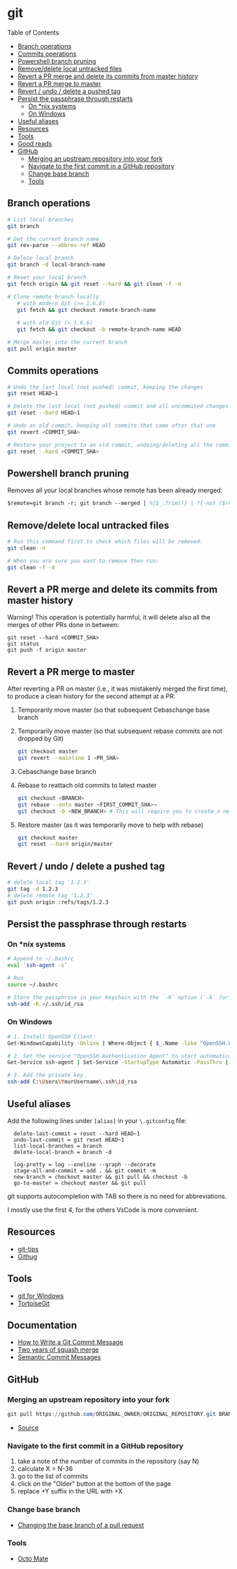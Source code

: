 # git

Table of Contents
<!-- START doctoc generated TOC please keep comment here to allow auto update -->
<!-- DON'T EDIT THIS SECTION, INSTEAD RE-RUN doctoc TO UPDATE -->
<!-- Generated with [DocToc](https://github.com/thlorenz/doctoc) -->

- [Branch operations](#branch-operations)
- [Commits operations](#commits-operations)
- [Powershell branch pruning](#powershell-branch-pruning)
- [Remove/delete local untracked files](#removedelete-local-untracked-files)
- [Revert a PR merge and delete its commits from master history](#revert-a-pr-merge-and-delete-its-commits-from-master-history)
- [Revert a PR merge to master](#revert-a-pr-merge-to-master)
- [Revert / undo / delete a pushed tag](#revert--undo--delete-a-pushed-tag)
- [Persist the passphrase through restarts](#persist-the-passphrase-through-restarts)
  - [On *nix systems](#on-nix-systems)
  - [On Windows](#on-windows)
- [Useful aliases](#useful-aliases)
- [Resources](#resources)
- [Tools](#tools)
- [Good reads](#good-reads)
- [GitHub](#github)
  - [Merging an upstream repository into your fork](#merging-an-upstream-repository-into-your-fork)
  - [Navigate to the first commit in a GitHub repository](#navigate-to-the-first-commit-in-a-github-repository)
  - [Change base branch](#change-base-branch)
  - [Tools](#tools-1)

<!-- END doctoc generated TOC please keep comment here to allow auto update -->

## Branch operations

```sh
# List local branches
git branch

# Get the current branch name
git rev-parse --abbrev-ref HEAD

# Delete local branch
git branch -d local-branch-name

# Reset your local branch
git fetch origin && git reset --hard && git clean -f -d

# Clone remote branch locally
   # with modern Git (>= 1.6.6)
   git fetch && git checkout remote-branch-name
   
   # with old Git (< 1.6.6)
   git fetch && git checkout -b remote-branch-name HEAD

# Merge master into the current branch
git pull origin master
```

## Commits operations

```sh
# Undo the last local (not pushed) commit, keeping the changes
git reset HEAD~1

# Delete the last local (not pushed) commit and all uncommited changes
git reset --hard HEAD~1

# Undo an old commit, keeping all commits that came after that one
git revert <COMMIT_SHA>

# Restore your project to an old commit, undoing/deleting all the commits that came afterwards
git reset --hard <COMMIT_SHA>
```

## Powershell branch pruning

Removes all your local branches whose remote has been already merged:

```ps
$remote=git branch -r; git branch --merged | %{$_.Trim()} | ?{-not ($remote -like '*' + $_) } | %{git branch -D "$_"}
```

## Remove/delete local untracked files

```bash
# Run this command first to check which files will be removed:
git clean -n

# When you are sure you want to remove then run:
git clean -f -d
```

## Revert a PR merge and delete its commits from master history

Warning! This operation is potentially harmful, it will delete also all the merges of other PRs done in between:

```shell
git reset --hard <COMMIT_SHA>
git status
git push -f origin master
```

## Revert a PR merge to master

After reverting a PR on master (i.e., it was mistakenly merged the first time), to produce a clean history for the second attempt at a PR:

1. Temporarily move master (so that subsequent Cebaschange base branch



1. Temporarily move master (so that subsequent rebase commits are not dropped by Git)
    
    ```bash
    git checkout master
    git revert --mainline 1 <PR_SHA>
    ```

1. Cebaschange base branch



1. Rebase to reattach old commits to latest master

    ```bash
    git checkout <BRANCH>
    git rebase --onto master <FIRST_COMMIT_SHA>~
    git checkout -b <NEW_BRANCH> # This will require you to create a new PR.  You should no longer use <BRANCH> but instead use <NEW_BRANCH> going forward.
    ```
  
1. Restore master (as it was temporarily move to help with rebase)

    ```bash
    git checkout master
    git reset --hard origin/master
    ```

## Revert / undo / delete a pushed tag

```bash
# delete local tag '1.2.3'
git tag -d 1.2.3
# delete remote tag '1.2.3'
git push origin :refs/tags/1.2.3
```

## Persist the passphrase through restarts

### On *nix systems

```sh
# Append to ~/.bashrc
eval `ssh-agent -s`

# Run
source ~/.bashrc

# Store the passphrase in your keychain with the `-K` option (`-k` for Ubuntu):
ssh-add -K ~/.ssh/id_rsa
```

### On Windows

```sh
# 1. Install OpenSSH Client:
Get-WindowsCapability -Online | Where-Object { $_.Name -like "OpenSSH.Client*" } | Add-WindowsCapability -Online | Out-Null

# 2. Set the service "OpenSSH Authentication Agent" to start automatically:
Get-Service ssh-agent | Set-Service -StartupType Automatic -PassThru | Start-Service

# 3. Add the private key
ssh-add C:\Users\YourUsername\.ssh\id_rsa
```

## Useful aliases

Add the following lines under `[alias]` in your `\.gitconfig` file:

```
  delete-last-commit = reset --hard HEAD~1
  undo-last-commit = git reset HEAD~1
  list-local-branches = branch
  delete-local-branch = branch -d

  log-pretty = log --oneline --graph --decorate
  stage-all-and-commit = add . && git commit -m
  new-branch = checkout master && git pull && checkout -b
  go-to-master = checkout master && git pull
```

git supports autocompletion with TAB so there is no need for abbreviations.

I mostly use the first 4, for the others VsCode is more convenient.

## Resources

- [git-tips](https://github.com/git-tips/tips)
- [Githug](https://github.com/Gazler/githug)

## Tools

- [git for Windows](https://chocolatey.org/packages/git)
- [TortoiseGit](https://chocolatey.org/packages/TortoiseGit)

## Documentation

- [How to Write a Git Commit Message](https://chris.beams.io/posts/git-commit/)
- [Two years of squash merge](https://blog.dnsimple.com/2019/01/two-years-of-squash-merge/)
- [Semantic Commit Messages](https://gist.github.com/joshbuchea/6f47e86d2510bce28f8e7f42ae84c716)

## GitHub

### Merging an upstream repository into your fork

```powershell
git pull https://github.com/ORIGINAL_OWNER/ORIGINAL_REPOSITORY.git BRANCH_NAME
```

- [Source](https://help.github.com/en/github/collaborating-with-issues-and-pull-requests/merging-an-upstream-repository-into-your-fork)

### Navigate to the first commit in a GitHub repository

1. take a note of the number of commits in the repository (say N)
1. calculate X = N-36
1. go to the list of commits
1. click on the "Older" button at the bottom of the page
1. replace +Y suffix in the URL with +X

### Change base branch

- [Changing the base branch of a pull request](https://help.github.com/en/github/collaborating-with-issues-and-pull-requests/changing-the-base-branch-of-a-pull-request)

### Tools

- [Octo Mate](https://chrome.google.com/webstore/detail/octo-mate/baggcehellihkglakjnmnhpnjmkbmpkf)